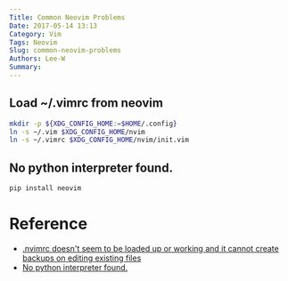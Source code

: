 ```yaml
---
Title: Common Neovim Problems
Date: 2017-05-14 13:13
Category: Vim
Tags: Neovim
Slug: common-neovim-problems
Authors: Lee-W
Summary: 
---
```


## Load ~/.vimrc from neovim

```sh
mkdir -p ${XDG_CONFIG_HOME:=$HOME/.config}
ln -s ~/.vim $XDG_CONFIG_HOME/nvim
ln -s ~/.vimrc $XDG_CONFIG_HOME/nvim/init.vim
```

## No python interpreter found.

```sh
pip install neovim
```


# Reference
- [.nvimrc doesn't seem to be loaded up or working and it cannot create backups on editing existing files](https://github.com/neovim/neovim/issues/3536)
- [No python interpreter found.](https://github.com/neovim/neovim/issues/1755)